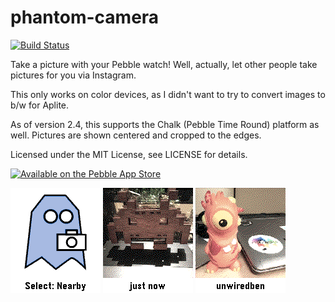 phantom-camera
==============
[![Build Status](https://travis-ci.org/unwiredben/phantom-camera.svg)](https://travis-ci.org/unwiredben/phantom-camera)

Take a picture with your Pebble watch!  Well, actually, let other people take pictures for you via Instagram.

This only works on color devices, as I didn't want to try to convert images to b/w for Aplite.

As of version 2.4, this supports the Chalk (Pebble Time Round) platform as well.  Pictures are shown centered and cropped to the edges.

Licensed under the MIT License, see LICENSE for details.

[![Available on the Pebble App Store](http://pblweb.com/badge/559ccfe7541f0c2efa000003/black/small)](https://apps.getpebble.com/en_US/application/559ccfe7541f0c2efa000003)

![Screenshot - main screen](screenshots/screenshot.png)
![Screenshot - captured image with time](screenshots/screenshot2.png)
![Screenshot - captured image with username](screenshots/screenshot3.png)
